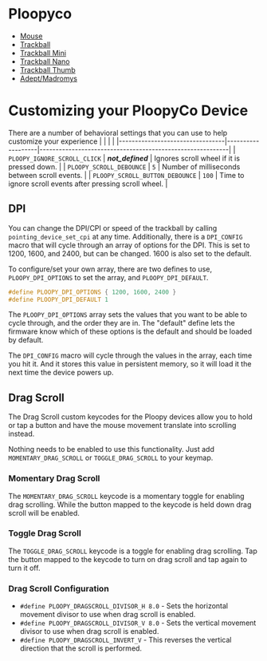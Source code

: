 # Ploopyco

* [Mouse](mouse/)
* [Trackball](trackball/)
* [Trackball Mini](trackball_mini/)
* [Trackball Nano](trackball_nano/)
* [Trackball Thumb](trackball_thumb/)
* [Adept/Madromys](manromys/)

# Customizing your PloopyCo Device

There are a number of behavioral settings that you can use to help customize your experience
|                                 |                   |                                                           |
|---------------------------------|-------------------|-----------------------------------------------------------|
| `PLOOPY_IGNORE_SCROLL_CLICK`    | *__not_defined__* | Ignores scroll wheel if it is pressed down.               |
| `PLOOPY_SCROLL_DEBOUNCE`        | `5`               | Number of milliseconds between scroll events.             |
| `PLOOPY_SCROLL_BUTTON_DEBOUNCE` | `100`             | Time to ignore scroll events after pressing scroll wheel. |

## DPI

You can change the DPI/CPI or speed of the trackball by calling `pointing_device_set_cpi` at any time. Additionally, there is a `DPI_CONFIG` macro that will cycle through an array of options for the DPI.  This is set to 1200, 1600, and 2400, but can be changed.  1600 is also set to the default.

To configure/set your own array, there are two defines to use, `PLOOPY_DPI_OPTIONS` to set the array, and `PLOOPY_DPI_DEFAULT`.

```c
#define PLOOPY_DPI_OPTIONS { 1200, 1600, 2400 }
#define PLOOPY_DPI_DEFAULT 1
```

The `PLOOPY_DPI_OPTIONS` array sets the values that you want to be able to cycle through, and the order they are in.  The "default" define lets the firmware know which of these options is the default and should be loaded by default.

The `DPI_CONFIG` macro will cycle through the values in the array, each time you hit it.  And it stores this value in persistent memory, so it will load it the next time the device powers up.

## Drag Scroll

The Drag Scroll custom keycodes for the Ploopy devices allow you to hold or tap a button and have the mouse movement translate into scrolling instead.

Nothing needs to be enabled to use this functionality.  Just add `MOMENTARY_DRAG_SCROLL` or `TOGGLE_DRAG_SCROLL` to your keymap. 

### Momentary Drag Scroll

The `MOMENTARY_DRAG_SCROLL` keycode is a momentary toggle for enabling drag scrolling. While the button mapped to the keycode is held down drag scroll will be enabled.

### Toggle Drag Scroll

The `TOGGLE_DRAG_SCROLL` keycode is a toggle for enabling drag scrolling. Tap the button mapped to the keycode to turn on drag scroll and tap again to turn it off.

### Drag Scroll Configuration

* `#define PLOOPY_DRAGSCROLL_DIVISOR_H 8.0` - Sets the horizontal movement divisor to use when drag scroll is enabled.
* `#define PLOOPY_DRAGSCROLL_DIVISOR_V 8.0` - Sets the vertical movement divisor to use when drag scroll is enabled.
* `#define PLOOPY_DRAGSCROLL_INVERT_V` - This reverses the vertical direction that the scroll is performed.
